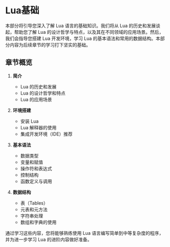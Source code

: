 # Lua基础

本部分将引导您深入了解 Lua 语言的基础知识。我们将从 Lua 的历史和发展谈起，帮助您了解 Lua 的设计哲学与特点，以及其在不同领域的应用场景。然后，我们会指导您搭建 Lua 开发环境，学习 Lua 的基本语法和常用的数据结构。本部分内容为后续章节的学习打下坚实的基础。

## 章节概览

1. **简介**
   - Lua 的历史和发展
   - Lua 的设计哲学和特点
   - Lua 的应用场景

2. **环境搭建**
   - 安装 Lua
   - Lua 解释器的使用
   - 集成开发环境（IDE）推荐

3. **基本语法**
   - 数据类型
   - 变量和赋值
   - 操作符和表达式
   - 控制结构
   - 函数定义与调用

4. **数据结构**
   - 表（Tables）
   - 元表和元方法
   - 字符串处理
   - 数组和字典的使用

通过学习这些内容，您将能够熟练使用 Lua 语言编写简单到中等复杂度的程序，并为进一步学习 Lua 的进阶内容做好准备。
